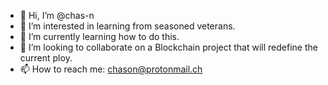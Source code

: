- 👋 Hi, I’m @chas-n
- 👀 I’m interested in learning from seasoned veterans.
- 🌱 I’m currently learning how to do this.
- 💞️ I’m looking to collaborate on a Blockchain project that will redefine the current ploy.
- 📫 How to reach me: chason@protonmail.ch

<!---
chas-n/chas-n is a ✨ special ✨ repository because its `README.md` (this file) appears on your GitHub profile.
You can click the Preview link to take a look at your changes.
--->
